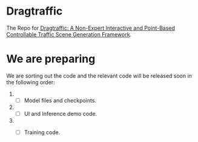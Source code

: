 # Dragtraffic
The Repo for [Dragtraffic: A Non-Expert Interactive and Point-Based Controllable Traffic Scene Generation Framework](https://chantsss.github.io/Dragtraffic/).


# We are preparing
We are sorting out the code and the relevant code will be released soon in the following order:
1. - [ ] Model files and checkpoints. 
2. - [ ] UI and Inference demo code.
3. - [ ] Training code.
   
